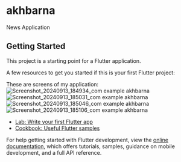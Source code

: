 # akhbarna

News Application

## Getting Started

This project is a starting point for a Flutter application.

A few resources to get you started if this is your first Flutter project:

These are screens of my application:
![Screenshot_20240913_184934_com example akhbarna](https://github.com/user-attachments/assets/18238128-5077-48b5-a8aa-ff969dd67867)
![Screenshot_20240913_185031_com example akhbarna](https://github.com/user-attachments/assets/badab2ae-95fd-4a9d-863e-344ef2253378)
![Screenshot_20240913_185046_com example akhbarna](https://github.com/user-attachments/assets/ae30008f-40bc-4691-9cb7-7ad1066e726b)
![Screenshot_20240913_185106_com example akhbarna](https://github.com/user-attachments/assets/56ac78ad-2002-4913-b7da-2f636bce55ab)

- [Lab: Write your first Flutter app](https://docs.flutter.dev/get-started/codelab)
- [Cookbook: Useful Flutter samples](https://docs.flutter.dev/cookbook)

For help getting started with Flutter development, view the
[online documentation](https://docs.flutter.dev/), which offers tutorials,
samples, guidance on mobile development, and a full API reference.
